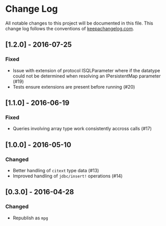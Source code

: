 # Change Log
All notable changes to this project will be documented in this file. This change log follows the conventions of [keepachangelog.com](http://keepachangelog.com/).

## [1.2.0] - 2016-07-25
### Fixed
- Issue with extension of protocol ISQLParameter where if the datatype could not be determined when resolving an IPersistentMap parameter (#19)
- Tests ensure extensions are present before running (#20)

## [1.1.0] - 2016-06-19
### Fixed
- Queries involving array type work consistently accross calls (#17)

## [1.0.0] - 2016-05-10
### Changed
- Better handling of `citext` type data (#13)
- Improved handling of `jdbc/insert!` operations (#14)

## [0.3.0] - 2016-04-28
### Changed
- Republish as `mpg`
